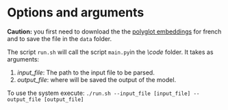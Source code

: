 # Options and arguments

**Caution:** you first need to download the the [polyglot embeddings](https://sites.google.com/site/rmyeid/projects/polyglot) for french and to save the file in the `data` folder.

The script `run.sh` will call the script `main.py`in the *\code* folder. It takes as arguments:
1. *input_file*: The path to the input file to be parsed.
2. *output_file*: where will be saved the output of the model.

To use the system execute:
`./run.sh --input_file [input_file] --output_file [output_file]`
